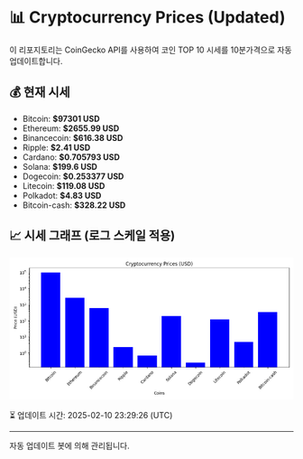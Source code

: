 
# 📊 Cryptocurrency Prices (Updated)

이 리포지토리는 CoinGecko API를 사용하여 코인 TOP 10 시세를 10분가격으로 자동 업데이트합니다.

## 💰 현재 시세
- Bitcoin: **$97301 USD**
- Ethereum: **$2655.99 USD**
- Binancecoin: **$616.38 USD**
- Ripple: **$2.41 USD**
- Cardano: **$0.705793 USD**
- Solana: **$199.6 USD**
- Dogecoin: **$0.253377 USD**
- Litecoin: **$119.08 USD**
- Polkadot: **$4.83 USD**
- Bitcoin-cash: **$328.22 USD**

## 📈 시세 그래프 (로그 스케일 적용)
![Crypto Prices](crypto_prices.png)

⏳ 업데이트 시간: 2025-02-10 23:29:26 (UTC)

---
자동 업데이트 봇에 의해 관리됩니다.
